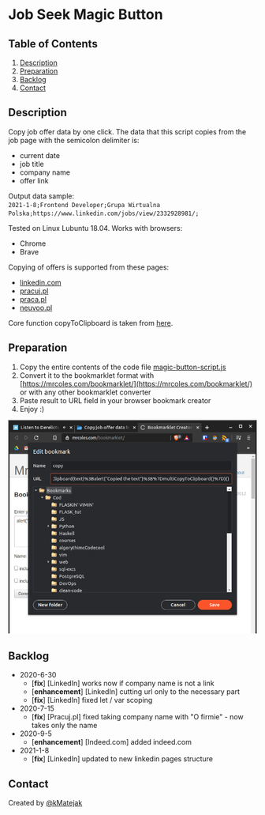 # Job Seek Magic Button  
  
## Table of Contents  
  
1. [Description](#Description)  
2. [Preparation](#Preparation)  
3. [Backlog](#Backlog)  
4. [Contact](#Contact)  
  
## Description  
  
Copy job offer data by one click. The data that this script copies from the job page with the semicolon delimiter is:  
  
- current date  
- job title  
- company name  
- offer link  
  
Output data sample:  
`2021-1-8;Frontend Developer;Grupa Wirtualna Polska;https://www.linkedin.com/jobs/view/2332928981/;`  
  
Tested on Linux Lubuntu 18.04. Works with browsers:  
  
- Chrome  
- Brave  
  
Copying of offers is supported from these pages:  
  
- [linkedin.com](https://www.linkedin.com/)  
- [pracuj.pl](https://www.pracuj.pl/)  
- [praca.pl](https://www.praca.pl/)  
- [neuvoo.pl](https://neuvoo.pl/)  
  
Core function copyToClipboard is taken from [here](https://stackoverflow.com/a/33928558/12474392).  
  
## Preparation  
  
1. Copy the entire contents of the code file [magic-button-script.js](source/magic-button-script.js)  
2. Convert it to the bookmarklet format with [https://mrcoles.com/bookmarklet/](https://mrcoles.com/bookmarklet/) or with any other bookmarklet converter
3. Paste result to URL field in your browser bookmark creator
4. Enjoy :)  
  
![Helpful screenshot](images/2020-06-30-143035_800x876_scrot.png)  
  
## Backlog  
  
- 2020-6-30  
  - [**fix**] [LinkedIn] works now if company name is not a link  
  - [**enhancement**] [LinkedIn] cutting url only to the necessary part  
  - [**fix**] [LinkedIn] fixed let / var scoping
- 2020-7-15
  - [**fix**] [Pracuj.pl] fixed taking company name with "O firmie" - now takes only the name
- 2020-9-5  
  - [**enhancement**] [Indeed.com] added indeed.com  
- 2021-1-8  
  - [**fix**] [LinkedIn] updated to new linkedin pages structure  
  
## Contact  
  
Created by [@kMatejak](https://github.com/kMatejak/)  
  